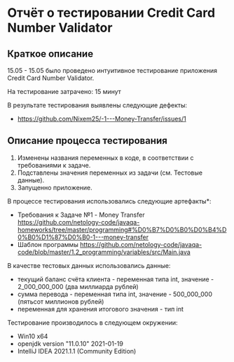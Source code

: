 # Отчёт о тестировании Credit Card Number Validator

## Краткое описание

15.05 - 15.05 было проведено интуитивное тестирование приложения Credit Card Number Validator.

На тестирование затрачено: 15 минут

В результате тестирования выявлены следующие дефекты:
* https://github.com/Nixem25/-1---Money-Transfer/issues/1

## Описание процесса тестирования
1. Изменены названия переменных в коде, в соответствии с требованиями к задаче.
2. Подставлены значения переменных из задачи (см. Тестовые данные).
3. Запущенно приложение.

В процессе тестирования использовались следующие артефакты*:
* Требования к Задаче №1 - Money Transfer https://github.com/netology-code/javaqa-homeworks/tree/master/programming#%D0%B7%D0%B0%D0%B4%D0%B0%D1%87%D0%B0-1---money-transfer
* Шаблон программы https://github.com/netology-code/javaqa-code/blob/master/1.2_programming/variables/src/Main.java





В качестве тестовых данных использовались данные:
* текущий баланс счёта клиента - переменная типа int, значение - 2_000_000_000 (два миллиарда рублей)
* сумма перевода - переменная типа int, значение - 500_000_000 (пятьсот миллионов рублей)
* переменная для хранения итогового значения - тип int



Тестирование производилось в следующем окружении:
* Win10 x64
* openjdk version "11.0.10" 2021-01-19
* IntelliJ IDEA 2021.1.1 (Community Edition)

